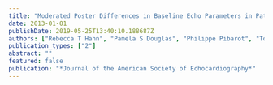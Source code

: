```yaml
---
title: "Moderated Poster Differences in Baseline Echo Parameters in Patients with Varying Severity of Paravalvular Regurgitation Following Transcatheter Valve Replacement"
date: 2013-01-01
publishDate: 2019-05-25T13:40:10.188687Z
authors: ["Rebecca T Hahn", "Pamela S Douglas", "Philippe Pibarot", "Tom Mcandrew", "William Stewart", "Neil Weissman", "Mathew Williams", "Susheel Kodali", "Martin Leon"]
publication_types: ["2"]
abstract: ""
featured: false
publication: "*Journal of the American Society of Echocardiography*"
---
```


